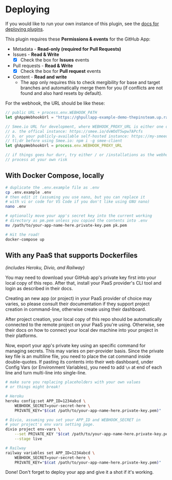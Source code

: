 # Deploying

If you would like to run your own instance of this plugin,
see the [docs for deploying plugins](https://github.com/probot/probot/blob/master/docs/deployment.md).

This plugin requires these **Permissions & events** for the GitHub
App:

- Metadata - **Read-only (required for Pull Requests)**
- Issues - **Read & Write**
  - [x] Check the box for **Issues** events
- Pull requests - **Read & Write**
  - [x] Check the box for **Pull request** events
- Content - **Read and write**
  - The app only requires this to check mergibility for base and target
branches and automatically merge them for you (if conflicts are not found
and also hard resets by default).

For the webhook, the URL should be like these:

```js
// public URL + process.env.WEBHOOK_PATH
let ghAppWebhookUrl = "https://ghpullapp-example-demo-thepinsteam.up.railway.app/installations";

// Smee.io URL for development, where WEBHOOK_PROXY_URL is either one of the following:
// a. the offical instance: https://smee.io/dvWOdT5wpw7APcfs
// b. or your publicly-available self-hosted instance: https://my-smeedotio.instance.dev/someRandomMathGoeshere
// tl;dr before using Smee.io: npm i -g smee-client
let ghAppWebhookUrl = process.env.WEBHOOK_PROXY_URL

// if things goes hur durr, try either / or /installations as the webhook endpoint, but
// process at your own risk
```

## With Docker Compose, locally

```sh
# duplicate the .env.example file as .env
cp .env.example .env
# then edit it (assuming you use nano, but you can replace it
# with vi or code for VS Code if you don't like using GNU nano)
nano .env

# optionally move your app's secret key into the current working
# directory as pm.pem unless you copied the contents into .env
mv /path/to/your-app-name-here.private-key.pem pk.pem

# Hit the road!
docker-compose up
```

## With any PaaS that supports Dockerfiles

_(includes Heroku, Divio, and Railway)_

You may need to download your GitHub app's private key first
into your local copy of this repo. After that, install your PaaS
provider's CLI tool and login as described in their docs.

Creating an new app (or project) in your PaaS provider of choice may
varies, so please consult their documentation if they support
project creation in command-line, otherwise create using their dashboard.

After project creation, your local copy of this repo should be
automatically connected to the remote project on your PaaS you're using.
Otherwise, see their docs on how to connect your local dev machine into
your project in their platforms.

Now, export your app's private key using an specific command for
managing secrets. This may varies on per-provider basis. Since the
private key file is an multiline file, you need to place the cat command
inside double-quotes. If pasting its contents into their web dashboard,
under Config Vars (or Environment Variables), you need to add `\n` at
end of each line and turn multi-line into single-line.

```sh
# make sure you replacing placeholders with your own values
# or things might break!

# Heroku
heroku config:set APP_ID=1234abcd \
    WEBHOOK_SECRET=your-secret-here \
    PRIVATE_KEY="$(cat /path/to/your-app-name-here.private-key.pem)"

# Divio, assuming you set your APP_ID and WEBHOOK_SECRET in
# your project's env vars setting page.
divio project env-vars \
    --set PRIVATE_KEY "$(cat /path/to/your-app-name-here.private-key.pem)" \
    --stage live

# Railway
railway variables set APP_ID=1234abcd \
    WEBHOOK_SECRET=your-secret-here \
    PRIVATE_KEY="$(cat /path/to/your-app-name-here.private-key.pem)"
```

Done! Don't forget to deploy your app and give it a shot if it's
working.
